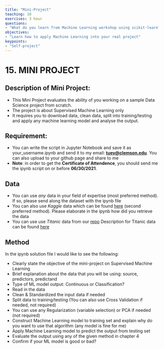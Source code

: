 ```yaml
---
title: "Mini-Project"
teaching: 10
exercises: 3 hour
questions:
- "What do you learn from Machine Learning workshop using scikit-learn?"
objectives:
- "Learn how to apply Machine Learning into your real project"
keypoints:
- "Self-project"
---
```


# 15. MINI PROJECT

## Description of Mini Project: 

- This Mini Project evaluates the ability of you working on a sample Data Science project from scratch.
- The project is about Supervised Machine Learning only
- It requires you to download data, clean data, split into training/testing and apply any machine learning model and analyse the output.


## Requirement:
- You can write the script in Jupyter Notebook and save it as your_username.ipynb and send it to my email: **tuev@clemson.edu**. You can also upload to your github page and share to me
- **Note**: in order to get the **Certificate of Attendence**, you should send me the ipynb script on or before **06/30/2021**.

## Data
- You can use *any* data in your field of expertise (most preferred method). If so, please send along the dataset with the ipynb file
- You can also use *Kaggle* data which can be found [here](https://www.kaggle.com/datasets) (second preferred method). Please elaborate in the ipynb how did you retrieve the data
- You can use use *Titanic* data from our [repo](https://github.com/clemsonciti/Workshop-Python-ML/tree/master/data/Titanic_data)
Description for Titanic data can be found [here](https://www.kaggle.com/c/titanic/data)

## Method
In the ipynb solution file I would like to see the following:
  - Clearly state the objective of the mini-project on Supervised Machine Learning
  - Brief explanation about the data that you will be using: source, predictors, predictand
  - Type of ML model output: Continuous or Classification?
  - Read in the data
  - Clean & Standardized the input data if needed
  - Split data to training/testing (You can also use Cross Validation if needed, not required)
  - You can use any Regularization (variable selection) or PCA if needed (not required)
  - Construct Machine Learning model to training set and explain why do you want to use that algorithm (any model is fine for me)
  - Apply Machine Learning model to predict the output from testing set
  - Evaluate the output using any of the given method in chapter 4
  - Confirm if your ML model is good or bad?
